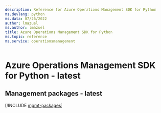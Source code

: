 ```yaml
---
description: Reference for Azure Operations Management SDK for Python
ms.devlang: python
ms.data: 07/26/2022
author: lmazuel
ms.author: lmazuel
title: Azure Operations Management SDK for Python
ms.topic: reference
ms.service: operationsmanagement
---
```

# Azure Operations Management SDK for Python - latest

## Management packages - latest
[!INCLUDE [mgmt-packages](operations-management-mgmt-index.md)]